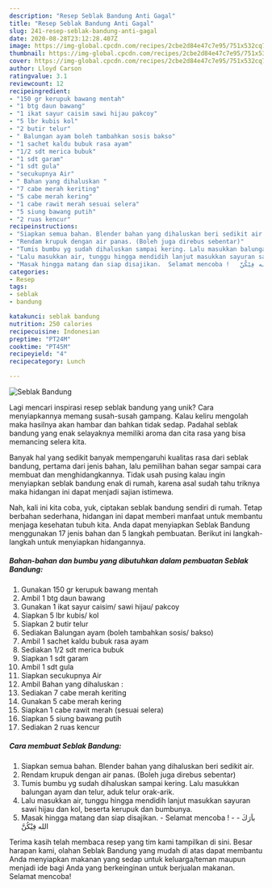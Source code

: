 ```yaml
---
description: "Resep Seblak Bandung Anti Gagal"
title: "Resep Seblak Bandung Anti Gagal"
slug: 241-resep-seblak-bandung-anti-gagal
date: 2020-08-28T23:12:28.407Z
image: https://img-global.cpcdn.com/recipes/2cbe2d84e47c7e95/751x532cq70/seblak-bandung-foto-resep-utama.jpg
thumbnail: https://img-global.cpcdn.com/recipes/2cbe2d84e47c7e95/751x532cq70/seblak-bandung-foto-resep-utama.jpg
cover: https://img-global.cpcdn.com/recipes/2cbe2d84e47c7e95/751x532cq70/seblak-bandung-foto-resep-utama.jpg
author: Lloyd Carson
ratingvalue: 3.1
reviewcount: 12
recipeingredient:
- "150 gr kerupuk bawang mentah"
- "1 btg daun bawang"
- "1 ikat sayur caisim sawi hijau pakcoy"
- "5 lbr kubis kol"
- "2 butir telur"
- " Balungan ayam boleh tambahkan sosis bakso"
- "1 sachet kaldu bubuk rasa ayam"
- "1/2 sdt merica bubuk"
- "1 sdt garam"
- "1 sdt gula"
- "secukupnya Air"
- " Bahan yang dihaluskan "
- "7 cabe merah keriting"
- "5 cabe merah kering"
- "1 cabe rawit merah sesuai selera"
- "5 siung bawang putih"
- "2 ruas kencur"
recipeinstructions:
- "Siapkan semua bahan. Blender bahan yang dihaluskan beri sedikit air."
- "Rendam krupuk dengan air panas. (Boleh juga direbus sebentar)"
- "Tumis bumbu yg sudah dihaluskan sampai kering. Lalu masukkan balungan ayam dan telur, aduk telur orak-arik."
- "Lalu masukkan air, tunggu hingga mendidih lanjut masukkan sayuran sawi hijau dan kol, beserta kerupuk dan bumbunya."
- "Masak hingga matang dan siap disajikan.  Selamat mencoba !   باَرَكَ الله فِيْكُنَّ"
categories:
- Resep
tags:
- seblak
- bandung

katakunci: seblak bandung 
nutrition: 250 calories
recipecuisine: Indonesian
preptime: "PT24M"
cooktime: "PT45M"
recipeyield: "4"
recipecategory: Lunch

---
```



![Seblak Bandung](https://img-global.cpcdn.com/recipes/2cbe2d84e47c7e95/751x532cq70/seblak-bandung-foto-resep-utama.jpg)

Lagi mencari inspirasi resep seblak bandung yang unik? Cara menyiapkannya memang susah-susah gampang. Kalau keliru mengolah maka hasilnya akan hambar dan bahkan tidak sedap. Padahal seblak bandung yang enak selayaknya memiliki aroma dan cita rasa yang bisa memancing selera kita.



Banyak hal yang sedikit banyak mempengaruhi kualitas rasa dari seblak bandung, pertama dari jenis bahan, lalu pemilihan bahan segar sampai cara membuat dan menghidangkannya. Tidak usah pusing kalau ingin menyiapkan seblak bandung enak di rumah, karena asal sudah tahu triknya maka hidangan ini dapat menjadi sajian istimewa.


Nah, kali ini kita coba, yuk, ciptakan seblak bandung sendiri di rumah. Tetap berbahan sederhana, hidangan ini dapat memberi manfaat untuk membantu menjaga kesehatan tubuh kita. Anda dapat menyiapkan Seblak Bandung menggunakan 17 jenis bahan dan 5 langkah pembuatan. Berikut ini langkah-langkah untuk menyiapkan hidangannya.

<!--inarticleads1-->

##### Bahan-bahan dan bumbu yang dibutuhkan dalam pembuatan Seblak Bandung:

1. Gunakan 150 gr kerupuk bawang mentah
1. Ambil 1 btg daun bawang
1. Gunakan 1 ikat sayur caisim/ sawi hijau/ pakcoy
1. Siapkan 5 lbr kubis/ kol
1. Siapkan 2 butir telur
1. Sediakan  Balungan ayam (boleh tambahkan sosis/ bakso)
1. Ambil 1 sachet kaldu bubuk rasa ayam
1. Sediakan 1/2 sdt merica bubuk
1. Siapkan 1 sdt garam
1. Ambil 1 sdt gula
1. Siapkan secukupnya Air
1. Ambil  Bahan yang dihaluskan :
1. Sediakan 7 cabe merah keriting
1. Gunakan 5 cabe merah kering
1. Siapkan 1 cabe rawit merah (sesuai selera)
1. Siapkan 5 siung bawang putih
1. Sediakan 2 ruas kencur




<!--inarticleads2-->

##### Cara membuat Seblak Bandung:

1. Siapkan semua bahan. Blender bahan yang dihaluskan beri sedikit air.
1. Rendam krupuk dengan air panas. (Boleh juga direbus sebentar)
1. Tumis bumbu yg sudah dihaluskan sampai kering. Lalu masukkan balungan ayam dan telur, aduk telur orak-arik.
1. Lalu masukkan air, tunggu hingga mendidih lanjut masukkan sayuran sawi hijau dan kol, beserta kerupuk dan bumbunya.
1. Masak hingga matang dan siap disajikan.  - Selamat mencoba !  -  - باَرَكَ الله فِيْكُنَّ




Terima kasih telah membaca resep yang tim kami tampilkan di sini. Besar harapan kami, olahan Seblak Bandung yang mudah di atas dapat membantu Anda menyiapkan makanan yang sedap untuk keluarga/teman maupun menjadi ide bagi Anda yang berkeinginan untuk berjualan makanan. Selamat mencoba!
